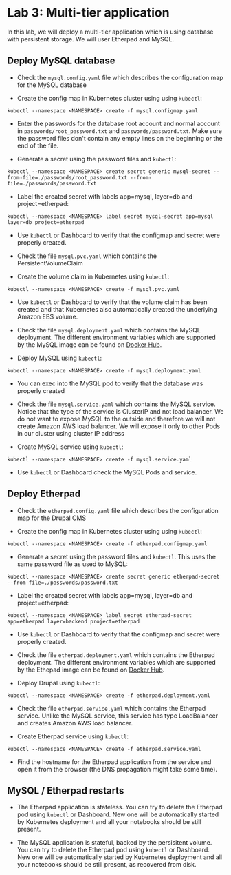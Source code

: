 # Lab 3: Multi-tier application

In this lab, we will deploy a multi-tier application which is using database with persistent storage. We will user Etherpad and MySQL.

## Deploy MySQL database

* Check the `mysql.config.yaml` file which describes the configuration map for the MySQL database

* Create the config map in Kubernetes cluster using using `kubectl`:
```
kubectl --namespace <NAMESPACE> create -f mysql.configmap.yaml
```

* Enter the passwords for the database root account and normal account in `passwords/root_password.txt` and `passwords/password.txt`. Make sure the password files don't contain any empty lines on the beginning or the end of the file.

* Generate a secret using the password files and `kubectl`:
```
kubectl --namespace <NAMESPACE> create secret generic mysql-secret --from-file=./passwords/root_password.txt --from-file=./passwords/password.txt
```

* Label the created secret with labels app=mysql, layer=db and project=etherpad:
```
kubectl --namespace <NAMESPACE> label secret mysql-secret app=mysql layer=db project=etherpad
```

* Use `kubectl` or Dashboard to verify that the configmap and secret were properly created.

* Check the file `mysql.pvc.yaml` which contains the PersistentVolumeClaim

* Create the volume claim in Kubernetes using `kubectl`:
```
kubectl --namespace <NAMESPACE> create -f mysql.pvc.yaml
```

* Use `kubectl` or Dashboard to verify that the volume claim has been created and that Kubernetes also automatically created the underlying Amazon EBS volume.

* Check the file `mysql.deployment.yaml` which contains the MySQL deployment. The different environment variables which are supported by the MySQL image can be found on [Docker Hub](https://hub.docker.com/_/mysql/).

* Deploy MySQL using `kubectl`:
```
kubectl --namespace <NAMESPACE> create -f mysql.deployment.yaml
```

* You can exec into the MySQL pod to verify that the database was properly created

* Check the file `mysql.service.yaml` which contains the MySQL service. Notice that the type of the service is ClusterIP and not load balancer. We do not want to expose MySQL to the outside and therefore we will not create Amazon AWS load balancer. We will expose it only to other Pods in our cluster using cluster IP address

* Create MySQL service using `kubectl`:
```
kubectl --namespace <NAMESPACE> create -f mysql.service.yaml
```

* Use `kubectl` or Dashboard check the MySQL Pods and service.

## Deploy Etherpad

* Check the `etherpad.config.yaml` file which describes the configuration map for the Drupal CMS

* Create the config map in Kubernetes cluster using using `kubectl`:
```
kubectl --namespace <NAMESPACE> create -f etherpad.configmap.yaml
```

* Generate a secret using the password files and `kubectl`. This uses the same password file as used to MySQL:
```
kubectl --namespace <NAMESPACE> create secret generic etherpad-secret --from-file=./passwords/password.txt
```

* Label the created secret with labels app=mysql, layer=db and project=etherpad:
```
kubectl --namespace <NAMESPACE> label secret etherpad-secret app=etherpad layer=backend project=etherpad
```

* Use `kubectl` or Dashboard to verify that the configmap and secret were properly created.

* Check the file `etherpad.deployment.yaml` which contains the Etherpad deployment. The different environment variables which are supported by the Ethepad image can be found on [Docker Hub](https://hub.docker.com/r/tvelocity/etherpad-lite/).

* Deploy Drupal using `kubectl`:
```
kubectl --namespace <NAMESPACE> create -f etherpad.deployment.yaml
```

* Check the file `etherpad.service.yaml` which contains the Etherpad service. Unlike the MySQL service, this service has type LoadBalancer and creates Amazon AWS load balancer.

* Create Etherpad service using `kubectl`:
```
kubectl --namespace <NAMESPACE> create -f etherpad.service.yaml
```

* Find the hostname for the Etherpad application from the service and open it from the browser (the DNS propagation might take some time).

## MySQL / Etherpad restarts

* The Etherpad application is stateless. You can try to delete the Etherpad pod using `kubectl` or Dashboard. New one will be automatically started by Kubernetes deployment and all your notebooks should be still present.

* The MySQL application is stateful, backed by the persisitent volume. You can try to delete the Etherpad pod using `kubectl` or Dashboard. New one will be automatically started by Kubernetes deployment and all your notebooks should be still present, as recovered from disk.

